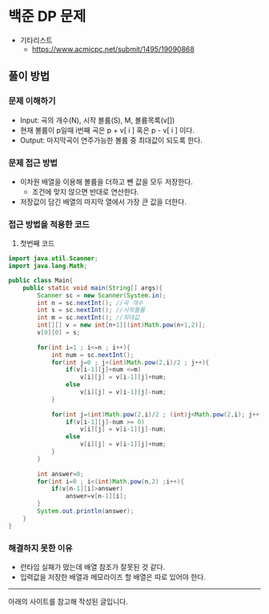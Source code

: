 # 백준 DP 문제
- 기타리스트
    - https://www.acmicpc.net/submit/1495/19090868

## 풀이 방법
### 문제 이해하기
- Input: 곡의 개수(N), 시작 볼륨(S), M, 볼륨목록(v[])
- 현재 볼륨이 p일때 i번째 곡은 p + v[ i ] 혹은 p - v[ i ] 이다.
- Output: 마지막곡이 연주가능한 볼륨 중 최대값이 되도록 한다.

### 문제 접근 방법
- 이차원 배열을 이용해 볼륨을 더하고 뺀 값을 모두 저장한다.
    - 조건에 맞지 않으면 반대로 연산한다.
- 저장값이 담긴 배열의 마지막 열에서 가장 큰 값을 더한다.
<!-- ### 구현 배경 지식 -->

### 접근 방법을 적용한 코드
1. 첫번째 코드
```java
import java.util.Scanner;
import java.lang.Math;

public class Main{
    public static void main(String[] args){
        Scanner sc = new Scanner(System.in);
        int n = sc.nextInt(); //곡 개수
        int s = sc.nextInt(); //시작볼륨
        int m = sc.nextInt(); //최대값
        int[][] v = new int[n+1][(int)Math.pow(n+1,2)];
        v[0][0] = s;
        
        for(int i=1 ; i<=n ; i++){
            int num = sc.nextInt();
            for(int j=0 ; j<(int)Math.pow(2,i)/2 ; j++){
                if(v[i-1][j]+num <=m)
                    v[i][j] = v[i-1][j]+num;
                else
                    v[i][j] = v[i-1][j]-num;
            }
            
            for(int j=(int)Math.pow(2,i)/2 ; (int)j<Math.pow(2,i); j++){
                if(v[i-1][j]-num >= 0)
                    v[i][j] = v[i-1][j]-num;
                else
                    v[i][j] = v[i-1][j]+num;
            }
        }
        
        int answer=0;
        for(int i=0 ; i<(int)Math.pow(n,2) ;i++){
            if(v[n-1][i]>answer)
                answer=v[n-1][i];
        }
        System.out.println(answer);
    }
}
```

### 해결하지 못한 이유
- 런타임 실패가 떴는데 배열 참조가 잘못된 것 같다.
- 입력값을 저장한 배열과 메모라이즈 할 배열은 따로 있어야 한다.

<!-- ### 문제를 해결한 코드
```java
```

### 문제를 해결한 방법 -->

---
아래의 사이트를 참고해 작성된 글입니다.
